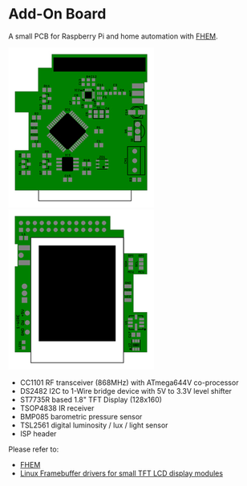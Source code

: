 Add-On Board
============

A small PCB for Raspberry Pi and home automation with [FHEM](http://fhem.de/fhem.html).

![bottomside](docs/bottom.jpg)![top side](docs/top.jpg)

- CC1101 RF transceiver (868MHz) with ATmega644V co-processor
- DS2482 I2C to 1-Wire bridge device with 5V to 3.3V level shifter
- ST7735R based 1.8" TFT Display (128x160)
- TSOP4838 IR receiver
- BMP085 barometric pressure sensor
- TSL2561 digital luminosity / lux / light sensor
- ISP header

Please refer to:
- [FHEM](http://fhem.de/fhem.html)
- [Linux Framebuffer drivers for small TFT LCD display modules](https://github.com/notro/fbtft/wiki)
